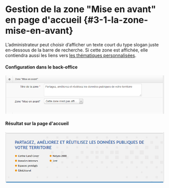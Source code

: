 # Gestion de la zone "Mise en avant" en page d'accueil {#3-1-la-zone-mise-en-avant}

L’administrateur peut choisir d’afficher un texte court du type slogan juste en-dessous de la barre de recherche. Si cette zone est affichée, elle contiendra aussi les liens vers [les thématiques personnalisées](/homepage/thematics.md).

#### Configuration dans le back-office

!["Zone mise en avant - côté back"](/assets/back_homepage_featured_area.png)

#### Résultat sur la page d'accueil

!["Zone mise en avant - côté front"](/assets/front_homepage_featured_area.png)



